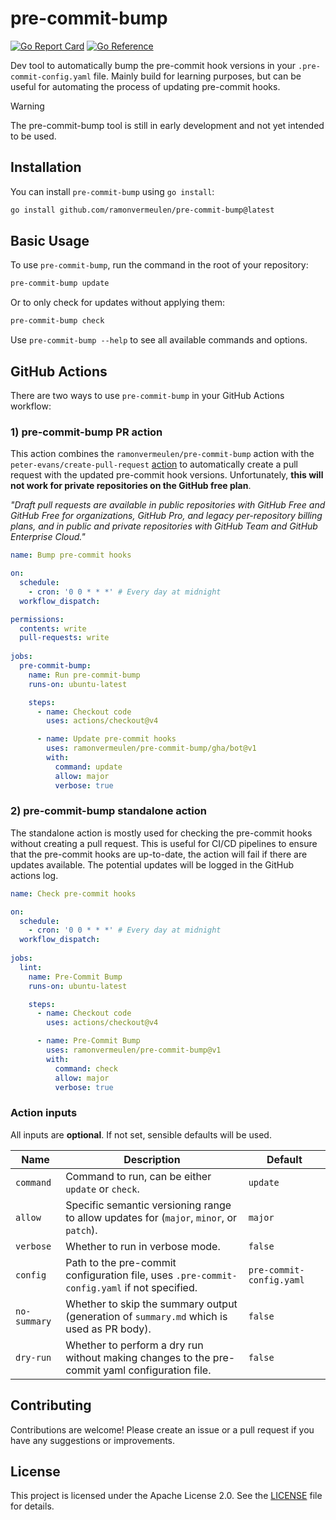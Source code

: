 # pre-commit-bump
[![Go Report Card](https://goreportcard.com/badge/github.com/ramonvermeulen/pre-commit-bump)](https://goreportcard.com/report/github.com/ramonvermeulen/pre-commit-bump)
[![Go Reference](https://pkg.go.dev/badge/github.com/ramonvermeulen/pre-commit-bump.svg)](https://pkg.go.dev/github.com/ramonvermeulen/pre-commit-bump)

Dev tool to automatically bump the pre-commit hook versions in your `.pre-commit-config.yaml` file.
Mainly build for learning purposes, but can be useful for automating the process of updating pre-commit hooks.

> [!WARNING]  
> The pre-commit-bump tool is still in early development and not yet intended to be used.

## Installation
You can install `pre-commit-bump` using `go install`:

```bash
go install github.com/ramonvermeulen/pre-commit-bump@latest
```

## Basic Usage

To use `pre-commit-bump`, run the command in the root of your repository:
```bash
pre-commit-bump update
```
Or to only check for updates without applying them:
```bash
pre-commit-bump check
```

Use `pre-commit-bump --help` to see all available commands and options.

## GitHub Actions

There are two ways to use `pre-commit-bump` in your GitHub Actions workflow:

### 1) pre-commit-bump PR action

This action combines the `ramonvermeulen/pre-commit-bump` action with the `peter-evans/create-pull-request` [action](https://github.com/marketplace/actions/create-pull-request)
to automatically create a pull request with the updated pre-commit hook versions.
Unfortunately, __this will not work for private repositories on the GitHub free plan__.

_"Draft pull requests are available in public repositories with GitHub Free and GitHub Free for organizations, GitHub Pro, and legacy per-repository billing plans, and in public and private repositories with GitHub Team and GitHub Enterprise Cloud."_

```yaml
name: Bump pre-commit hooks

on:
  schedule:
    - cron: '0 0 * * *' # Every day at midnight
  workflow_dispatch:

permissions:
  contents: write
  pull-requests: write
  
jobs:
  pre-commit-bump:
    name: Run pre-commit-bump
    runs-on: ubuntu-latest

    steps:
      - name: Checkout code
        uses: actions/checkout@v4

      - name: Update pre-commit hooks
        uses: ramonvermeulen/pre-commit-bump/gha/bot@v1
        with:
          command: update
          allow: major
          verbose: true
```

### 2) pre-commit-bump standalone action
The standalone action is mostly used for checking the pre-commit hooks without creating a pull request.
This is useful for CI/CD pipelines to ensure that the pre-commit hooks are up-to-date, the action will fail if there 
are updates available. The potential updates will be logged in the GitHub actions log.

```yaml
name: Check pre-commit hooks

on:
  schedule:
    - cron: '0 0 * * *' # Every day at midnight
  workflow_dispatch:
  
jobs:
  lint:
    name: Pre-Commit Bump
    runs-on: ubuntu-latest

    steps:
      - name: Checkout code
        uses: actions/checkout@v4

      - name: Pre-Commit Bump
        uses: ramonvermeulen/pre-commit-bump@v1
        with:
          command: check
          allow: major
          verbose: true
```

### Action inputs

All inputs are **optional**. If not set, sensible defaults will be used.

| Name         | Description                                                                                    | Default                  |
|--------------|------------------------------------------------------------------------------------------------|--------------------------|
| `command`    | Command to run, can be either `update` or `check`.                                             | `update`                 |
| `allow`      | Specific semantic versioning range to allow updates for (`major`, `minor`, or `patch`).        | `major`                  |
| `verbose`    | Whether to run in verbose mode.                                                                | `false`                  |
| `config`     | Path to the pre-commit configuration file, uses `.pre-commit-config.yaml` if not specified.    | `pre-commit-config.yaml` |
| `no-summary` | Whether to skip the summary output (generation of `summary.md` which is used as PR body).      | `false`                  |
| `dry-run`    | Whether to perform a dry run without making changes to the pre-commit yaml configuration file. | `false`                  |

## Contributing
Contributions are welcome! Please create an issue or a pull request if you have any suggestions or improvements.

## License
This project is licensed under the Apache License 2.0. See the [LICENSE](LICENSE) file for details.

